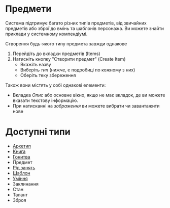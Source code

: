 # Предмети

Система підтримує багато різних типів предметів, від звичайних предметів або зброї до вмінь та шаблонів персонажа. Ви можете знайти приклади у системному компендіумі.

Створення будь-якого типу предмета завжди однакове

1. Перейдіть до вкладки предметів (Items)
2. Натисніть кнопку "Створити предмет" (Create Item)
   - Вкажіть назву
   - Виберіть _тип_ (нижче, є подробиці по кожному з них)
   - Оберіть теку збереження

Також вони містять у собі однакові елементи:

- Вкладка _Опис_ або основне вікно, якщо не має вкладок, де ви можете вказати текстову інформацію.
- При натисканні на _зображення_ ви можете вибрати чи завантажити нове

# Доступні типи

- [Архетип](item_archetype.md)
- [Книга](item_book.md)
- [Гонитва](chases.md)
- Предмет
- [Рід занять](item_occupation.md)
- [Шаблон](item_setup.md)
- [Уміння](item_skill.md)
- Заклинання
- Стан
- Талант
- Зброя
